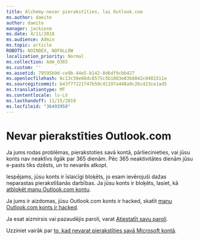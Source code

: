 ```yaml
---
title: Alchemy-nevar pierakstīties, lai Outlook.com
ms.author: daeite
author: daeite
manager: jackiesm
ms.date: 4/11/2018
ms.audience: Admin
ms.topic: article
ROBOTS: NOINDEX, NOFOLLOW
localization_priority: Normal
ms.collection: Adm_O365
ms.custom: ''
ms.assetid: 79595b9d-ce9b-44e5-b142-8d6df9cbb427
ms.openlocfilehash: 6c13c50e66dc8575c5b1803e83b8842c0481511e
ms.sourcegitcommit: b43f77221f47b50c41197a448a9c26c423ce1ad5
ms.translationtype: MT
ms.contentlocale: lv-LV
ms.lasthandoff: 11/15/2019
ms.locfileid: "36493958"
---
```

# <a name="cant-sign-in-to-outlookcom"></a>Nevar pierakstīties Outlook.com

Ja jums rodas problēmas, pierakstoties savā kontā, pārliecinieties, vai jūsu konts nav neaktīvs ilgāk par 365 dienām. Pēc 365 neaktivitātes dienām jūsu e-pasts tiks dzēsts, un to nevarēs atkopt.
  
Iespējams, jūsu konts ir īslaicīgi bloķēts, jo esam ievērojuši dažas neparastas pierakstīšanās darbības. Ja jūsu konts ir bloķēts, lasiet, kā [atbloķēt manu Outlook.com kontu](https://support.office.com/article/f4ad2701-d166-4d8b-8a6a-9af2a1f8a4c4.aspx). 
  
Ja jums ir aizdomas, jūsu Outlook.com konts ir hacked, skatīt [manu Outlook.com konts ir hacked](https://support.office.com/article/35993ac5-ac2f-494e-aacb-5232dda453d8.aspx).
  
Ja esat aizmirsis vai pazaudējis paroli, varat [Atiestatīt savu paroli](https://go.microsoft.com/fwlink/p/?LinkID=242804).
  
Uzziniet vairāk par [to, kad nevarat pierakstīties savā Microsoft kontā](https://go.microsoft.com/fwlink/p/?linkid=837479).
  

